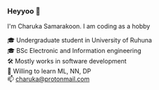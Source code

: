 ### Heyyoo 👋

I'm Charuka Samarakoon. I am coding as a hobby 
  
🎓 Undergraduate student in University of Ruhuna  
🎓 BSc Electronic and Information engineering  
🛠 Mostly works in software development  
🌱 Willing to learn ML, NN, DP  
📫 charuka@protonmail.com  
